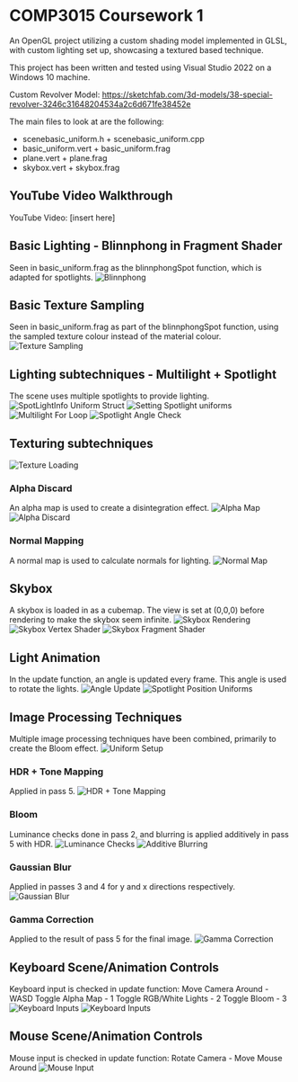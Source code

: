 # COMP3015 Coursework 1
An OpenGL project utilizing a custom shading model implemented in GLSL, with custom lighting set up, showcasing a textured based technique.

This project has been written and tested using Visual Studio 2022 on a Windows 10 machine.

Custom Revolver Model: https://sketchfab.com/3d-models/38-special-revolver-3246c31648204534a2c6d671fe38452e

The main files to look at are the following:
- scenebasic_uniform.h + scenebasic_uniform.cpp
- basic_uniform.vert + basic_uniform.frag
- plane.vert + plane.frag
- skybox.vert + skybox.frag

## YouTube Video Walkthrough
YouTube Video: [insert here]

## Basic Lighting - Blinnphong in Fragment Shader
Seen in basic_uniform.frag as the blinnphongSpot function, which is adapted for spotlights.
![Blinnphong](./images/blinnphong_fragment.png)

## Basic Texture Sampling
Seen in basic_uniform.frag as part of the blinnphongSpot function, using the sampled texture colour instead of the material colour.
![Texture Sampling](./images/texture_sampling.png)

## Lighting subtechniques - Multilight + Spotlight
The scene uses multiple spotlights to provide lighting.
![SpotLightInfo Uniform Struct](./images/lighting1.png)
![Setting Spotlight uniforms](./images/lighting2.png)
![Multilight For Loop](./images/lighting3.png)
![Spotlight Angle Check](./images/lighting4.png)

## Texturing subtechniques
![Texture Loading](./images/texture_loading.png)

### Alpha Discard
An alpha map is used to create a disintegration effect.
![Alpha Map](./media/texture/dots_alpha.png)
![Alpha Discard](./images/alpha_discard.png)

### Normal Mapping
A normal map is used to calculate normals for lighting.
![Normal Map](./images/normal_map.png)

## Skybox
A skybox is loaded in as a cubemap. The view is set at (0,0,0) before rendering to make the skybox seem infinite.
![Skybox Rendering](./images/skybox1.png)
![Skybox Vertex Shader](./images/skybox2.png)
![Skybox Fragment Shader](./images/skybox3.png)

## Light Animation
In the update function, an angle is updated every frame. This angle is used to rotate the lights.
![Angle Update](./images/animation1.png)
![Spotlight Position Uniforms](./images/animation2.png)

## Image Processing Techniques
Multiple image processing techniques have been combined, primarily to create the Bloom effect.
![Uniform Setup](./images/image_proc_tech_uniforms.png)

### HDR + Tone Mapping
Applied in pass 5.
![HDR + Tone Mapping](./images/image_proc_tech1.png)

### Bloom
Luminance checks done in pass 2, and blurring is applied additively in pass 5 with HDR.
![Luminance Checks](./images/image_proc_tech1.5.png)
![Additive Blurring](./images/image_proc_tech2.png)

### Gaussian Blur
Applied in passes 3 and 4 for y and x directions respectively.
![Gaussian Blur](./images/image_proc_tech3.png)

### Gamma Correction
Applied to the result of pass 5 for the final image.
![Gamma Correction](./images/image_proc_tech4.png)

## Keyboard Scene/Animation Controls
Keyboard input is checked in update function:
Move Camera Around - WASD
Toggle Alpha Map - 1
Toggle RGB/White Lights - 2
Toggle Bloom - 3
![Keyboard Inputs](./images/keyboard1.png)
![Keyboard Inputs](./images/keyboard2.png)

## Mouse Scene/Animation Controls
Mouse input is checked in update function:
Rotate Camera - Move Mouse Around
![Mouse Input](./images/mouse.png)